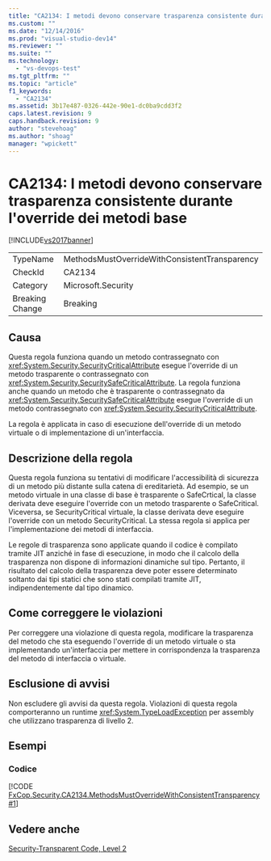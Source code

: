 ```yaml
---
title: "CA2134: I metodi devono conservare trasparenza consistente durante l&#39;override dei metodi base | Microsoft Docs"
ms.custom: ""
ms.date: "12/14/2016"
ms.prod: "visual-studio-dev14"
ms.reviewer: ""
ms.suite: ""
ms.technology: 
  - "vs-devops-test"
ms.tgt_pltfrm: ""
ms.topic: "article"
f1_keywords: 
  - "CA2134"
ms.assetid: 3b17e487-0326-442e-90e1-dc0ba9cdd3f2
caps.latest.revision: 9
caps.handback.revision: 9
author: "stevehoag"
ms.author: "shoag"
manager: "wpickett"
---
```

# CA2134: I metodi devono conservare trasparenza consistente durante l&#39;override dei metodi base
[!INCLUDE[vs2017banner](../code-quality/includes/vs2017banner.md)]

|||  
|-|-|  
|TypeName|MethodsMustOverrideWithConsistentTransparency|  
|CheckId|CA2134|  
|Category|Microsoft.Security|  
|Breaking Change|Breaking|  
  
## Causa  
 Questa regola funziona quando un metodo contrassegnato con <xref:System.Security.SecurityCriticalAttribute> esegue l'override di un metodo trasparente o contrassegnato con <xref:System.Security.SecuritySafeCriticalAttribute>.  La regola funziona anche quando un metodo che è trasparente o contrassegnato da <xref:System.Security.SecuritySafeCriticalAttribute> esegue l'override di un metodo contrassegnato con <xref:System.Security.SecurityCriticalAttribute>.  
  
 La regola è applicata in caso di esecuzione dell'override di un metodo virtuale o di implementazione di un'interfaccia.  
  
## Descrizione della regola  
 Questa regola funziona su tentativi di modificare l'accessibilità di sicurezza di un metodo più distante sulla catena di ereditarietà.  Ad esempio, se un metodo virtuale in una classe di base è trasparente o SafeCrtical, la classe derivata deve eseguire l'override  con un metodo trasparente o SafeCritical.  Viceversa, se SecurityCritical virtuale, la classe derivata deve eseguire l'override con un metodo SecurityCritical.  La stessa regola si applica per l'implementazione dei metodi di interfaccia.  
  
 Le regole di trasparenza sono applicate quando il codice è compilato tramite JIT anziché in fase di esecuzione, in modo che il calcolo della trasparenza non dispone di informazioni dinamiche sul tipo.  Pertanto, il risultato del calcolo della trasparenza deve poter essere determinato soltanto dai tipi statici che sono stati compilati tramite JIT, indipendentemente dal tipo dinamico.  
  
## Come correggere le violazioni  
 Per correggere una violazione di questa regola, modificare la trasparenza del metodo che sta eseguendo l'override di un metodo virtuale o sta implementando un'interfaccia per mettere in corrispondenza la trasparenza del metodo di interfaccia o virtuale.  
  
## Esclusione di avvisi  
 Non escludere gli avvisi da questa regola.  Violazioni di questa regola comporteranno un runtime <xref:System.TypeLoadException> per assembly che utilizzano trasparenza di livello 2.  
  
## Esempi  
  
### Codice  
 [!CODE [FxCop.Security.CA2134.MethodsMustOverrideWithConsistentTransparency#1](../CodeSnippet/VS_Snippets_CodeAnalysis/fxcop.security.ca2134.methodsmustoverridewithconsistenttransparency#1)]  
  
## Vedere anche  
 [Security\-Transparent Code, Level 2](../Topic/Security-Transparent%20Code,%20Level%202.md)